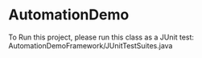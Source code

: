 # AutomationDemo
To Run this project, please run this class as a JUnit test: AutomationDemoFramework/JUnitTestSuites.java
